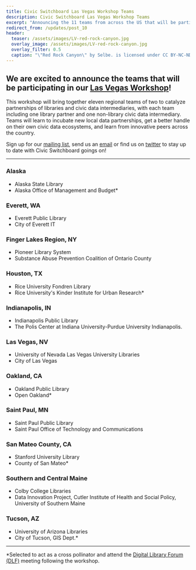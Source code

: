 ```yaml
---
title: Civic Switchboard Las Vegas Workshop Teams
description: Civic Switchboard Las Vegas Workshop Teams
excerpt: "Announcing the 11 teams from across the US that will be participating in our Las Vegas workshop!"
redirect_from: /updates/post_10
header:
  teaser: /assets/images/LV-red-rock-canyon.jpg  
  overlay_image: /assets/images/LV-red-rock-canyon.jpg
  overlay_filter: 0.5
  caption: "\"Red Rock Canyon\" by Selbe. is licensed under CC BY-NC-ND 2.0 https://www.flickr.com/photos/59392555@N00/1753315414"
---
```


## We are excited to announce the teams that will be participating in our [Las Vegas Workshop](https://civic-switchboard.github.io/updates/post_7)!
  
This workshop will bring together eleven regional teams of two to catalyze partnerships of libraries and civic data intermediaries, with each team including one library partner and one non-library civic data intermediary. Teams will learn to incubate new local data partnerships, get a better handle on their own civic data ecosystems, and learn from innovative peers across the country.     

Sign up for our [mailing list](https://civicswitchboard.us17.list-manage.com/subscribe?u=530c4fdb234145e8e1e6b5307&id=3ae069cc9d), send us an [email](mailto:civic-switchboard@pitt.edu) or find us on [twitter](https://twitter.com/civicswitch) to stay up to date with Civic Switchboard goings on! 

---

### Alaska
- Alaska State Library  
- Alaska Office of Management and Budget*

### Everett, WA
- Everett Public Library
- City of Everett IT 

### Finger Lakes Region, NY
- Pioneer Library System
- Substance Abuse Prevention Coalition of Ontario County

### Houston, TX
- Rice University Fondren Library  
- Rice University's Kinder Institute for Urban Research*

### Indianapolis, IN
- Indianapolis Public Library
- The Polis Center at Indiana University-Purdue University Indianapolis.

### Las Vegas, NV 
- University of Nevada Las Vegas University Libraries
- City of Las Vegas  

### Oakland, CA  
- Oakland Public Library
- Open Oakland*

### Saint Paul, MN
- Saint Paul Public Library
- Saint Paul Office of Technology and Communications

### San Mateo County, CA
- Stanford University Library
- County of San Mateo*

### Southern and Central Maine
- Colby College Libraries 
- Data Innovation Project, Cutler Institute of Health and Social Policy, University of Southern Maine 

### Tucson, AZ
- University of Arizona Libraries
- City of Tucson, GIS Dept.*


---  

*Selected to act as a cross pollinator and attend the [Digital Library Forum (DLF)](https://forum2018.diglib.org/) meeting following the workshop.
